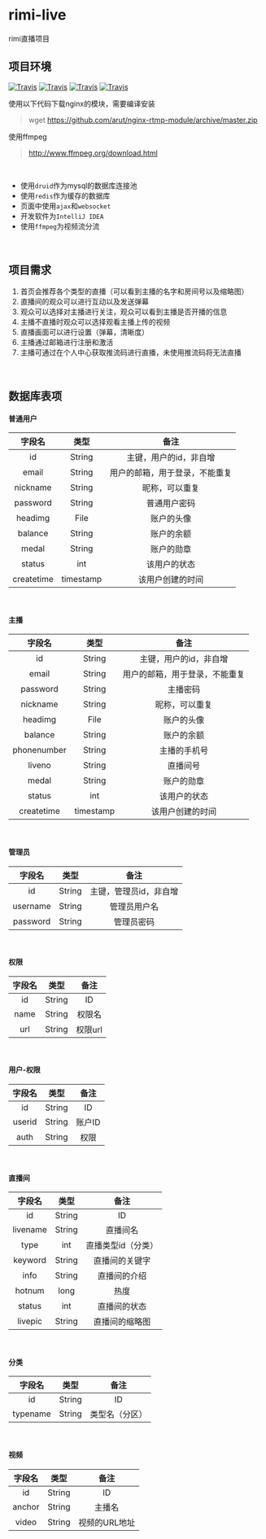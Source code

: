﻿# rimi-live
rimi直播项目

## 项目环境
[![Travis](https://img.shields.io/badge/nginx-1.15.1-brightgreen.svg)](https://github.com/nginx/nginx)
[![Travis](https://img.shields.io/badge/spring--boot-2.0.3-lightgrey.svg)](https://github.com/nginx/nginx)
[![Travis](https://img.shields.io/badge/nginx--rtmp--module-all-blue.svg)](https://github.com/arut/nginx-rtmp-module)
[![Travis](https://img.shields.io/badge/JDK-1.8-red.svg)](https://www.java.com/zh_CN/)
<br>

使用以下代码下载nginx的模块，需要编译安装
> wget https://github.com/arut/nginx-rtmp-module/archive/master.zip

使用ffmpeg
> http://www.ffmpeg.org/download.html
<br>

* 使用`druid`作为mysql的数据库连接池
* 使用`redis`作为缓存的数据库
* 页面中使用`ajax`和`websocket`
* 开发软件为`IntelliJ IDEA`
* 使用`ffmpeg`为视频流分流
<br>

## 项目需求
1. 首页会推荐各个类型的直播（可以看到主播的名字和房间号以及缩略图）
2. 直播间的观众可以进行互动以及发送弹幕
3. 观众可以选择对主播进行关注，观众可以看到主播是否开播的信息
4. 主播不直播时观众可以选择观看主播上传的视频
5. 直播画面可以进行设置（弹幕，清晰度）
6. 主播通过邮箱进行注册和激活
7. 主播可通过在个人中心获取推流码进行直播，未使用推流码将无法直播
<br>

## 数据库表项
#### 普通用户
| 字段名 | 类型 | 备注 |
|:-------:|:-------------:|:----------:|
| id | String | 主键，用户的id，非自增 |
| email | String | 用户的邮箱，用于登录，不能重复 |
| nickname | String | 昵称，可以重复 |
| password | String | 普通用户密码 |
| headimg | File | 账户的头像 |
| balance | String | 账户的余额 |
| medal | String | 账户的勋章 |
| status | int | 该用户的状态 |
| createtime | timestamp | 该用户创建的时间 |
<br>

#### 主播
| 字段名 | 类型 | 备注 |
|:-------:|:-------------:|:----------:|
| id | String | 主键，用户的id，非自增 |
| email | String | 用户的邮箱，用于登录，不能重复 |
| password | String | 主播密码 |
| nickname | String | 昵称，可以重复 |
| headimg | File | 账户的头像 |
| balance | String | 账户的余额 
| phonenumber | String | 主播的手机号 |
| liveno | String | 直播间号 |
| medal | String | 账户的勋章 |
| status | int | 该用户的状态 |
| createtime | timestamp | 该用户创建的时间 |
<br>

#### 管理员
| 字段名 | 类型 | 备注 |
|:-------:|:-------------:|:----------:|
| id | String | 主键，管理员id，非自增 |
| username | String | 管理员用户名 |
| password | String | 管理员密码 |
<br>

#### 权限
| 字段名 | 类型 | 备注 |
|:-------:|:-------------:|:----------:|
| id | String | ID |
| name | String | 权限名 |
| url | String | 权限url |
<br>

#### 用户-权限
| 字段名 | 类型 | 备注 |
|:-------:|:-------------:|:----------:|
| id | String | ID |
| userid | String | 账户ID |
| auth | String | 权限 |
<br>

#### 直播间
| 字段名 | 类型 | 备注 |
|:-------:|:-------------:|:----------:|
| id | String | ID |
| livename | String | 直播间名 |
| type | int | 直播类型id（分类） |
| keyword | String | 直播间的关键字 |
| info | String | 直播间的介绍 |
| hotnum | long | 热度 |
| status | int | 直播间的状态 |
| livepic | String | 直播间的缩略图 |
<br>

#### 分类
| 字段名 | 类型 | 备注 |
|:-------:|:-------------:|:----------:|
| id | String | ID |
| typename | String | 类型名（分区） |
<br>

#### 视频
| 字段名 | 类型 | 备注 |
|:-------:|:-------------:|:----------:|
| id | String | ID |
| anchor | String | 主播名 |
| video | String | 视频的URL地址 |
<br>
